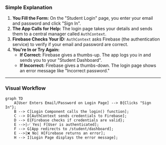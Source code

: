 ### Simple Explanation

1.  **You Fill the Form:** On the "Student Login" page, you enter your email and password and click "Sign In".
2.  **The App Calls for Help:** The login page takes your details and sends them to a central manager called `AuthContext`.
3.  **Firebase Checks Your ID:** `AuthContext` asks Firebase (the authentication service) to verify if your email and password are correct.
4.  **You're In or Try Again:**
    *   **If Correct:** Firebase gives a thumbs-up. The app logs you in and sends you to your "Student Dashboard".
    *   **If Incorrect:** Firebase gives a thumbs-down. The login page shows an error message like "Incorrect password."

---

### Visual Workflow

```mermaid
graph TD
    A[User Enters Email/Password on Login Page] --> B{Clicks "Sign In"};
    B --> C[Login Component calls the login() function];
    C --> D[AuthContext sends credentials to Firebase];
    D --> E{Firebase checks if credentials are valid};
    E -->|✅ Yes| F[User is authenticated];
    F --> G[App redirects to /student/dashboard];
    E -->|❌ No| H[Firebase returns an error];
    H --> I[Login Page displays the error message];
```
